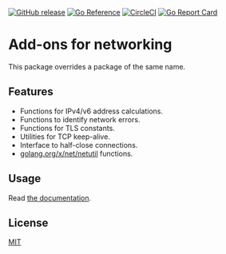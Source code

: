 [![GitHub release](https://img.shields.io/github/release/cybozu-go/netutil.svg?maxAge=60)][releases]
[![Go Reference](https://pkg.go.dev/badge/cybozu-go/netutil.svg)](https://pkg.go.dev/cybozu-go/netutil)
[![CircleCI](https://circleci.com/gh/cybozu-go/netutil.svg?style=svg)](https://circleci.com/gh/cybozu-go/netutil)
[![Go Report Card](https://goreportcard.com/badge/github.com/cybozu-go/netutil)](https://goreportcard.com/report/github.com/cybozu-go/netutil)

Add-ons for networking
======================

This package overrides a package of the same name.

Features
--------

* Functions for IPv4/v6 address calculations.
* Functions to identify network errors.
* Functions for TLS constants.
* Utilities for TCP keep-alive.
* Interface to half-close connections.
* [golang.org/x/net/netutil](https://godoc.org/golang.org/x/net/netutil) functions.

Usage
-----

Read [the documentation](https://pkg.go.dev/cybozu-go/netutil).

License
-------

[MIT](https://opensource.org/licenses/MIT)

[releases]: https://github.com/cybozu-go/netutil/releases
